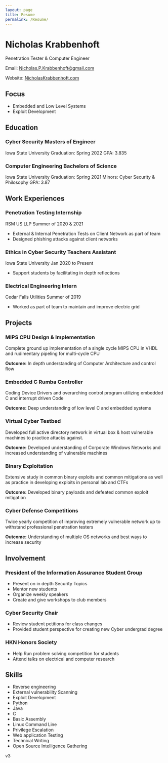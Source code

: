 ```yaml
---
layout: page
title: Resume
permalink: /Resume/
---
```

# **Nicholas** **Krabbenhoft**
Penetration Tester & Computer Engineer

Email: Nicholas.P.Krabbenhoft@gmail.com

Website: [NicholasKrabbenhoft.com](http://NicholasKrabbenhoft.com)

## **Focus**

  - Embedded and Low Level Systems
  - Exploit Development


## **Education**

### Cyber Security Masters of Engineer
 
  Iowa State University
  Graduation: Spring 2022
  GPA: 3.835
  
### Computer Engineering Bachelors of Science
 
  Iowa State University
  Graduation: Spring 2021
  Minors: Cyber Security & Philosophy
  GPA: 3.87

## **Work Experiences**

### Penetration Testing Internship
  RSM US LLP
  Summer of 2020 & 2021
  - External & Internal Penetration Tests on Client Network as part of team
  - Designed phishing attacks against client networks
 
### Ethics in Cyber Security Teachers Assistant
  Iowa State University
  Jan 2020 to Present
  - Support students by facilitating in depth reflections

### Electrical Engineering Intern
  Cedar Falls Utilities
  Summer of 2019
  - Worked as part of team to maintain and improve electric grid

## **Projects**

### MIPS CPU Design & Implementation
 
  Complete ground up implementation of a single cycle MIPS CPU in VHDL and rudimentary pipeling for multi-cycle CPU
  
  **Outcome:** In depth understanding of Computer Architecture and control flow

### Embedded C Rumba Controller

  Coding Device Drivers and overarching control program utilizing embedded C and interrupt driven Code
  
  **Outcome:** Deep understanding of low level C and embedded systems
  
  ### Virtual Cyber Testbed
 
  Developed full active directory network in virtual box & host vulnerable machines to practice attacks against.
  
  **Outcome:** Developed understanding of Corporate Windows Networks and increased understanding of vulnerable machines
  
  ### Binary Exploitation
  
  Extensive study in common binary exploits and common mitigations as well as practice in developing exploits in personal lab and CTFs
  
  **Outcome:** Developed binary payloads and defeated common exploit mitigation
  
### Cyber Defense Competitions
  
  Twice yearly competition of improving extremely vulnerable network up to withstand professional penetration testers
  
  **Outcome:** Understanding of multiple OS networks and best ways to increase security

## **Involvement**

### President of the Information Assurance Student Group
 
  - Present on in depth Security Topics
  - Mentor new students
  - Organize weekly speakers
  - Create and give workshops to club members

### Cyber Security Chair
 
  - Review student petitions for class changes
  - Provided student perspective for creating new Cyber undergrad degree

### HKN Honors Society
 
  - Help Run problem solving competition for students
  - Attend talks on electrical and computer research

## **Skills**

  - Reverse engineering
  - External vulnerability Scanning
  - Exploit Development
  - Python
  - Java
  - C
  - Basic Assembly
  - Linux Command Line
  - Privilege Escalation
  - Web application Testing
  - Technical Writing
  - Open Source Intelligence Gathering

v3
